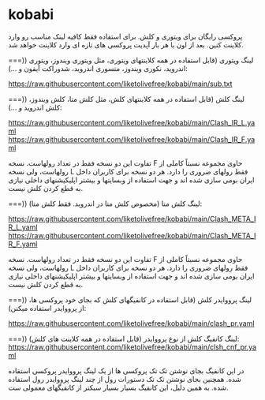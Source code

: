 # kobabi
پروکسی رایگان برای ویتوری و کلش.
برای استفاده فقط کافیه لینک مناسب رو وارد کلاینت کنین.
بعد از اون با هر بار آپدیت پروکسی های تازه ای وارد کلاینت خواهد شد.

===)) لینگ ویتوری (قابل استفاده در همه کلاینتهای ویتوری، مثل ویتوری ویندوز، ویتوری اندروید، نکوری ویندوز، متسوری اندروید، شدوراکت آیفون و ...):

https://raw.githubusercontent.com/liketolivefree/kobabi/main/sub.txt





===)) لینگ کلش (قابل استفاده در همه کلاینتهای کلش، مثل کلش متا، کلش ویندوز، کلش اندروید و ...):

https://raw.githubusercontent.com/liketolivefree/kobabi/main/Clash_IR_L.yaml
https://raw.githubusercontent.com/liketolivefree/kobabi/main/Clash_IR_F.yaml

تفاوت این دو نسخه فقط در تعداد رولهاست. نسخه F حاوی مجموعه نسبتاً کاملی از رولهاست، ولی نسخه L فقط رولهای ضروری را دارد.
هر دو نسخه برای کاربران داخل ایران بومی سازی شده اند و جهت استفاده از وبسایتها و بیشتر اپلیکیشنهای داخلی نیازی به قطع کردن کلش نیست.



===)) لینگ کلش متا (مخصوص کلش متا در اندروید. فقط کلش متا):

https://raw.githubusercontent.com/liketolivefree/kobabi/main/Clash_META_IR_L.yaml
https://raw.githubusercontent.com/liketolivefree/kobabi/main/Clash_META_IR_F.yaml

تفاوت این دو نسخه فقط در تعداد رولهاست. نسخه F حاوی مجموعه نسبتاً کاملی از رولهاست، ولی نسخه L فقط رولهای ضروری را دارد.
هر دو نسخه برای کاربران داخل ایران بومی سازی شده اند و جهت استفاده از وبسایتها و بیشتر اپلیکیشنهای داخلی نیازی به قطع کردن کلش نیست.




===)) لینگ پرووایدر کلش (قابل استفاده در کانفیگهای کلش که بجای خود پروکسی ها، از پرووایدر استفاده میکنن):

https://raw.githubusercontent.com/liketolivefree/kobabi/main/clash_pr.yaml



===)) لینگ کانفیگ کلش از نوع پرووایدر (قابل استفاده در همه کلاینت های کلش):
https://raw.githubusercontent.com/liketolivefree/kobabi/main/clsh_cnf_pr.yaml

در این کانفیگ بجای نوشتن تک تک پروکسی ها از یک لینگ پرووایدر پروکسی استفاده شده. همچنین بجای نوشتن تک تک دستورات رول از چند لینگ پرووایدر رول استفاده شده. به همین دلیل، این کانفیگ بسیار بسیار سبکتر از کانفیگهای معمولی ست.
